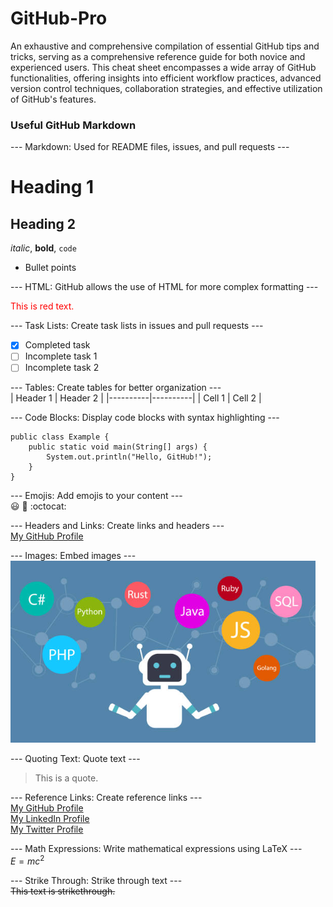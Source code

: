 # GitHub-Pro

An exhaustive and comprehensive compilation of essential GitHub tips and tricks, serving as a comprehensive reference guide for both novice and experienced users. This cheat sheet encompasses a wide array of GitHub functionalities, offering insights into efficient workflow practices, advanced version control techniques, collaboration strategies, and effective utilization of GitHub's features.

### Useful GitHub Markdown

--- Markdown: Used for README files, issues, and pull requests ---  
# Heading 1
## Heading 2
*italic*, **bold**, `code`
- Bullet points

--- HTML: GitHub allows the use of HTML for more complex formatting ---  
<div style="color: red;">This is red text.</div>

--- Task Lists: Create task lists in issues and pull requests ---  
- [x] Completed task
- [ ] Incomplete task 1
- [ ] Incomplete task 2

--- Tables: Create tables for better organization ---  
| Header 1 | Header 2 |
|----------|----------|
| Cell 1   | Cell 2   |

--- Code Blocks: Display code blocks with syntax highlighting ---  
```
public class Example {
    public static void main(String[] args) {
        System.out.println("Hello, GitHub!");
    }
}
```

--- Emojis: Add emojis to your content ---  
:smiley: :rocket: :octocat:

--- Headers and Links: Create links and headers ---  
[My GitHub Profile](https://github.com/FaezehYazdani)


--- Images: Embed images ---  
![GitHub](sample-image.png)

--- Quoting Text: Quote text ---  
> This is a quote.

--- Reference Links: Create reference links ---  
[My GitHub Profile][1]  
[My LinkedIn Profile][2]  
[My Twitter Profile][3]  


[1]: https://github.com/FaezehYazdani  
[2]: https://www.linkedin.com/in/faezehyazdani/  
[3]: https://twitter.com/FaeYazdani  

 
--- Math Expressions: Write mathematical expressions using LaTeX ---  
$E = mc^2$

---  Strike Through: Strike through text ---  
~~This text is strikethrough.~~

